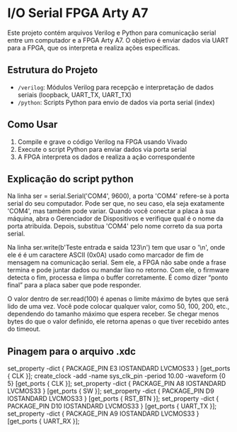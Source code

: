 # I/O Serial FPGA Arty A7

Este projeto contém arquivos Verilog e Python para comunicação serial entre um computador e a FPGA Arty A7. O objetivo é enviar dados via UART para a FPGA, que os interpreta e realiza ações específicas.

## Estrutura do Projeto

- `/verilog`: Módulos Verilog para recepção e interpretação de dados seriais (loopback, UART_TX, UART_TX)
- `/python`: Scripts Python para envio de dados via porta serial (index)


## Como Usar

1. Compile e grave o código Verilog na FPGA usando Vivado
2. Execute o script Python para enviar dados via porta serial
3. A FPGA interpreta os dados e realiza a ação correspondente


## Explicação do script python

Na linha ser = serial.Serial('COM4', 9600), a porta 'COM4' refere-se à porta serial do seu computador. Pode ser que, no seu caso, ela seja exatamente 'COM4', mas também pode variar. Quando você conectar a placa à sua máquina, abra o Gerenciador de Dispositivos e verifique qual é o nome da porta atribuída. Depois, substitua 'COM4' pelo nome correto da sua porta serial.

Na linha ser.write(b'Teste entrada e saida 123\n') tem que usar o '\n', onde ele é é um caractere ASCII (0x0A) usado como marcador de fim de mensagem na comunicação serial.
Sem ele, a FPGA não sabe onde a frase termina e pode juntar dados ou mandar lixo no retorno.
Com ele, o firmware detecta o fim, processa e limpa o buffer corretamente.
É como dizer “ponto final” para a placa saber que pode responder.

O valor dentro de ser.read(100) é apenas o limite máximo de bytes que será lido de uma vez.
Você pode colocar qualquer valor, como 50, 100, 200, etc., dependendo do tamanho máximo que espera receber.
Se chegar menos bytes do que o valor definido, ele retorna apenas o que tiver recebido antes do timeout.

## Pinagem para o arquivo .xdc

set_property -dict { PACKAGE_PIN E3    IOSTANDARD LVCMOS33 } [get_ports { CLK }];
create_clock -add -name sys_clk_pin -period 10.00 -waveform {0 5} [get_ports { CLK }];
set_property -dict { PACKAGE_PIN A8    IOSTANDARD LVCMOS33 } [get_ports { SW }];
set_property -dict { PACKAGE_PIN D9    IOSTANDARD LVCMOS33 } [get_ports { RST_BTN }];
set_property -dict { PACKAGE_PIN D10   IOSTANDARD LVCMOS33 } [get_ports { UART_TX }];
set_property -dict { PACKAGE_PIN A9    IOSTANDARD LVCMOS33 } [get_ports { UART_RX }];
